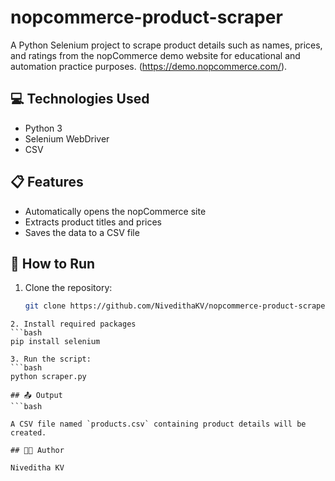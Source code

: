 # nopcommerce-product-scraper
A Python Selenium project to scrape product details such as names, prices, and ratings from the nopCommerce demo website for educational and automation practice purposes.
(https://demo.nopcommerce.com/).

## 💻 Technologies Used
- Python 3
- Selenium WebDriver
- CSV

## 📋 Features
- Automatically opens the nopCommerce site
- Extracts product titles and prices
- Saves the data to a CSV file

## 🚀 How to Run

1. Clone the repository:

   ```bash
   git clone https://github.com/NivedithaKV/nopcommerce-product-scraper.git


```
2. Install required packages
```bash
pip install selenium
```

```
3. Run the script:
```bash
python scraper.py
```

```
## 📤 Output
```bash

A CSV file named `products.csv` containing product details will be created.

## 👩‍💻 Author

Niveditha KV
```
